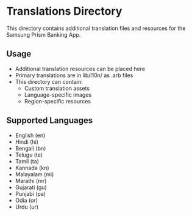 # Translations Directory

This directory contains additional translation files and resources for the Samsung Prism Banking App.

## Usage
- Additional translation resources can be placed here
- Primary translations are in lib/l10n/ as .arb files
- This directory can contain:
  - Custom translation assets
  - Language-specific images
  - Region-specific resources

## Supported Languages
- English (en)
- Hindi (hi)
- Bengali (bn)
- Telugu (te)
- Tamil (ta)
- Kannada (kn)
- Malayalam (ml)
- Marathi (mr)
- Gujarati (gu)
- Punjabi (pa)
- Odia (or)
- Urdu (ur)